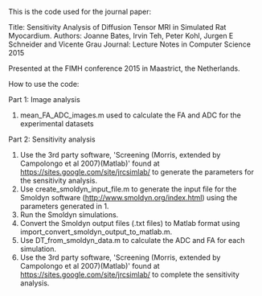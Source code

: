 This is the code used for the journal paper:

Title: Sensitivity Analysis of Diffusion Tensor MRI in Simulated Rat Myocardium.
Authors: Joanne Bates, Irvin Teh, Peter Kohl, Jurgen E Schneider and Vicente Grau
Journal: Lecture Notes in Computer Science 2015

Presented at the FIMH conference 2015 in Maastrict, the Netherlands.

How to use the code:

Part 1: Image analysis

1. mean_FA_ADC_images.m used to calculate the FA and ADC for the experimental datasets


Part 2: Sensitivity analysis 

1. Use the 3rd party software, 'Screening (Morris, extended by Campolongo et al 2007)(Matlab)' found at https://sites.google.com/site/jrcsimlab/ to generate the parameters for the sensitivity analysis.
2. Use create_smoldyn_input_file.m to generate the input file for the Smoldyn software (http://www.smoldyn.org/index.html) using the parameters generated in 1.
3. Run the Smoldyn simulations.
4. Convert the Smoldyn output files (.txt files) to Matlab format using import_convert_smoldyn_output_to_matlab.m.
5. Use DT_from_smoldyn_data.m to calculate the ADC and FA for each simulation.
6. Use the 3rd party software, 'Screening (Morris, extended by Campolongo et al 2007)(Matlab)' found at https://sites.google.com/site/jrcsimlab/ to complete the sensitivity analysis.


